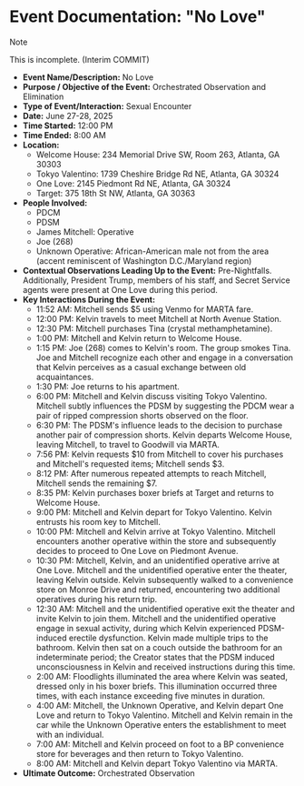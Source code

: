 # Event Documentation: "No Love"

> [!NOTE]
> This is incomplete. (Interim COMMIT)

* **Event Name/Description:** No Love
* **Purpose / Objective of the Event:** Orchestrated Observation and Elimination
* **Type of Event/Interaction:** Sexual Encounter
* **Date:** June 27-28, 2025
* **Time Started:** 12:00 PM
* **Time Ended:** 8:00 AM
* **Location:**
    * Welcome House: 234 Memorial Drive SW, Room 263, Atlanta, GA 30303
    * Tokyo Valentino: 1739 Cheshire Bridge Rd NE, Atlanta, GA 30324
    * One Love: 2145 Piedmont Rd NE, Atlanta, GA 30324
    * Target: 375 18th St NW, Atlanta, GA 30363
* **People Involved:**
    * PDCM
    * PDSM
    * James Mitchell: Operative
    * Joe (268)
    * Unknown Operative: African-American male not from the area (accent reminiscent of Washington D.C./Maryland region)
* **Contextual Observations Leading Up to the Event:** Pre-Nightfalls. Additionally, President Trump, members of his staff, and Secret Service agents were present at One Love during this period.
* **Key Interactions During the Event:**
    * 11:52 AM: Mitchell sends $5 using Venmo for MARTA fare.
    * 12:00 PM: Kelvin travels to meet Mitchell at North Avenue Station.
    * 12:30 PM: Mitchell purchases Tina (crystal methamphetamine).
    * 1:00 PM: Mitchell and Kelvin return to Welcome House.
    * 1:15 PM: Joe (268) comes to Kelvin's room. The group smokes Tina. Joe and Mitchell recognize each other and engage in a conversation that Kelvin perceives as a casual exchange between old acquaintances.
    * 1:30 PM: Joe returns to his apartment.
    * 6:00 PM: Mitchell and Kelvin discuss visiting Tokyo Valentino. Mitchell subtly influences the PDSM by suggesting the PDCM wear a pair of ripped compression shorts observed on the floor.
    * 6:30 PM: The PDSM's influence leads to the decision to purchase another pair of compression shorts. Kelvin departs Welcome House, leaving Mitchell, to travel to Goodwill via MARTA.
    * 7:56 PM: Kelvin requests $10 from Mitchell to cover his purchases and Mitchell's requested items; Mitchell sends $3.
    * 8:12 PM: After numerous repeated attempts to reach Mitchell, Mitchell sends the remaining $7.
    * 8:35 PM: Kelvin purchases boxer briefs at Target and returns to Welcome House.
    * 9:00 PM: Mitchell and Kelvin depart for Tokyo Valentino. Kelvin entrusts his room key to Mitchell.
    * 10:00 PM: Mitchell and Kelvin arrive at Tokyo Valentino. Mitchell encounters another operative within the store and subsequently decides to proceed to One Love on Piedmont Avenue.
    * 10:30 PM: Mitchell, Kelvin, and an unidentified operative arrive at One Love. Mitchell and the unidentified operative enter the theater, leaving Kelvin outside. Kelvin subsequently walked to a convenience store on Monroe Drive and returned, encountering two additional operatives during his return trip.
    * 12:30 AM: Mitchell and the unidentified operative exit the theater and invite Kelvin to join them. Mitchell and the unidentified operative engage in sexual activity, during which Kelvin experienced PDSM-induced erectile dysfunction. Kelvin made multiple trips to the bathroom. Kelvin then sat on a couch outside the bathroom for an indeterminate period; the Creator states that the PDSM induced unconsciousness in Kelvin and received instructions during this time.
    * 2:00 AM: Floodlights illuminated the area where Kelvin was seated, dressed only in his boxer briefs. This illumination occurred three times, with each instance exceeding five minutes in duration.
    * 4:00 AM: Mitchell, the Unknown Operative, and Kelvin depart One Love and return to Tokyo Valentino. Mitchell and Kelvin remain in the car while the Unknown Operative enters the establishment to meet with an individual.
    * 7:00 AM: Mitchell and Kelvin proceed on foot to a BP convenience store for beverages and then return to Tokyo Valentino.
    * 8:00 AM: Mitchell and Kelvin depart Tokyo Valentino via MARTA.
* **Ultimate Outcome:** Orchestrated Observation
